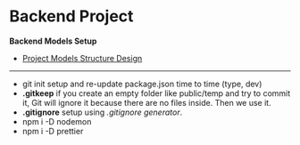 # Backend Project

**Backend Models Setup**

- [Project Models Structure Design](https://app.eraser.io/workspace/9CN4nZ6OcGmp8GjPxyYf?origin=share)

---

- git init setup and re-update package.json time to time (type, dev)
- **.gitkeep** if you create an empty folder like public/temp and try to commit it, Git will ignore it because there are no files inside. Then we use it.
- **.gitignore** setup using *.gitignore generator*.
- npm i -D nodemon
- npm i -D prettier